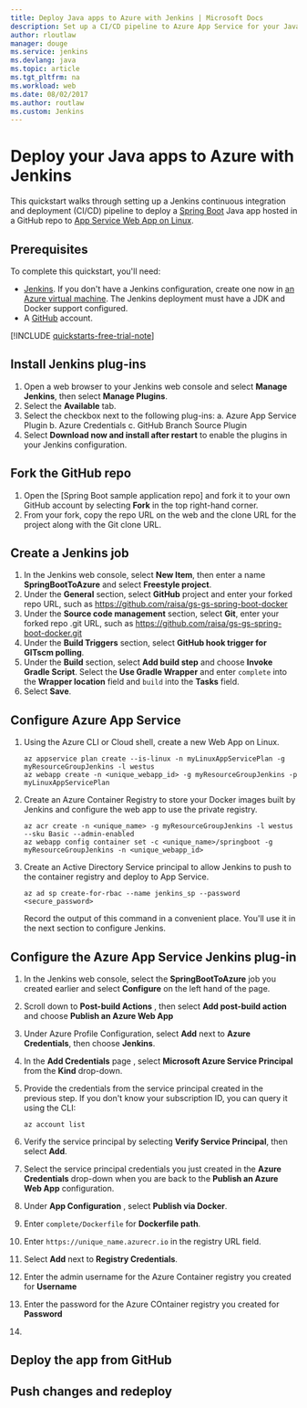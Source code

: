 ```yaml
---
title: Deploy Java apps to Azure with Jenkins | Microsoft Docs
description: Set up a CI/CD pipeline to Azure App Service for your Java apps using your existing Jenkins configuration.
author: rloutlaw
manager: douge
ms.service: jenkins
ms.devlang: java
ms.topic: article
ms.tgt_pltfrm: na
ms.workload: web
ms.date: 08/02/2017
ms.author: routlaw
ms.custom: Jenkins
---
```


# Deploy your Java apps to Azure with Jenkins

This quickstart walks through setting up a Jenkins continuous integration and deployment (CI/CD) pipeline to deploy a [Spring Boot](https://spring.pivotal.io) Java app hosted in a GitHub repo to [App Service Web App on Linux](/azure/app-service-web/app-service-linux-intro). 

## Prerequisites

To complete this quickstart, you'll need:

* [Jenkins](https://jenkins.io/). If you don't have a Jenkins configuration, create one now in [an Azure virtual machine](/azure/virtual-machines/linux/tutorial-jenkins-github-docker-cicd#create-jenkins-instance). The Jenkins deployment must have a JDK and Docker support configured.
* A [GitHub](https://github.com) account.

[!INCLUDE [quickstarts-free-trial-note](../../includes/quickstarts-free-trial-note.md)]

## Install Jenkins plug-ins

1. Open a web browser to your Jenkins web console and select **Manage Jenkins**, then select **Manage Plugins**.
2. Select the **Available** tab.
3. Select the checkbox next to the following plug-ins:
    a. Azure App Service Plugin
    b. Azure Credentials
    c. GitHub Branch Source Plugin
4. Select **Download now and install after restart** to enable the plugins in your Jenkins configuration.

## Fork the GitHub repo 

1. Open the [Spring Boot sample application repo] and fork it to your own GitHub account by selecting **Fork** in the top right-hand corner.
2. From your fork, copy the repo URL on the web and the clone URL for the project along with the Git clone URL.

## Create a Jenkins job

1. In the Jenkins web console, select **New Item**, then enter a name **SpringBootToAzure** and select **Freestyle project**.
2. Under the **General** section, select **GitHub** project and enter your forked repo URL, such as https://github.com/raisa/gs-gs-spring-boot-docker
4. Under the **Source code management**  section, select **Git**, enter your forked repo .git URL, such as https://github.com/raisa/gs-gs-spring-boot-docker.git
5. Under the **Build Triggers** section, select **GitHub hook trigger for GITscm polling**.
6. Under the **Build** section, select **Add build step** and choose **Invoke Gradle Script**. Select the **Use Gradle Wrapper** and enter `complete` into the **Wrapper location** field and `build` into the **Tasks** field.
7. Select **Save**.

## Configure Azure App Service 

1. Using the Azure CLI or Cloud shell, create a new Web App on Linux.
   
    ```azurecli-interactive
    az appservice plan create --is-linux -n myLinuxAppServicePlan -g myResourceGroupJenkins -l westus
    az webapp create -n <unique_webapp_id> -g myResourceGroupJenkins -p myLinuxAppServicePlan
    ```

2. Create an Azure Container Registry to store your Docker images built by Jenkins and configure the web app to use the private registry.

    ```azurecli-interactive
    az acr create -n <unique_name> -g myResourceGroupJenkins -l westus --sku Basic --admin-enabled
    az webapp config container set -c <unique_name>/springboot -g myResourceGroupJenkins -n <unique_webapp_id>
    ```

3. Create an Active Directory Service principal to allow Jenkins to push to the container registry and deploy to App Service.
    
    ```azurecli-interactive
    az ad sp create-for-rbac --name jenkins_sp --password <secure_password>
    ```
 
    Record the output of this command in a convenient place. You'll use it in the next section to configure Jenkins.

## Configure the Azure App Service Jenkins plug-in

1. In the Jenkins web console, select the **SpringBootToAzure** job you created earlier and select **Configure** on the left hand of the page.
2. Scroll down to **Post-build Actions** , then select **Add post-build action** and choose **Publish an Azure Web App** 
3. Under Azure Profile Configuration, select **Add** next to **Azure Credentials**, then choose **Jenkins**.
4. In the **Add Credentials** page , select **Microsoft Azure Service Principal** from the **Kind** drop-down.
5. Provide the credentials from the service principal created in the previous step. If you don't know your subscription ID, you can query it using the CLI:
     
     ```azurecli-interactive
     az account list
     ```
6. Verify the service principal by selecting **Verify Service Principal**, then select **Add**.
7. Select the service principal credentials you just created in the **Azure Credentials** drop-down when you are back to the **Publish an Azure Web App** configuration.
8. Under **App Configuration** , select **Publish via Docker**.
9.  Enter `complete/Dockerfile` for **Dockerfile path**.
10. Enter `https://unique_name.azurecr.io` in the registry URL field. 
11. Select **Add** next to **Registry Credentials**.
12. Enter the admin username for the Azure Container registry you created for **Username**
13. Enter the password for the Azure COntainer registry you created for **Password**
14. 

## Deploy the app from GitHub

## Push changes and redeploy


 
